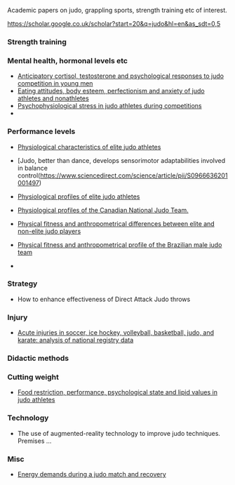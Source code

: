 Academic papers on judo, grappling sports, strength training etc of interest.

https://scholar.google.co.uk/scholar?start=20&q=judo&hl=en&as_sdt=0,5

### Strength training

### Mental health, hormonal levels etc
- [
Anticipatory cortisol, testosterone and psychological responses to judo competition in young men](https://www.sciencedirect.com/science/article/pii/S0306453002000288)
- [
Eating attitudes, body esteem, perfectionism and anxiety of judo athletes and nonathletes](
https://www.thieme-connect.com/products/ejournals/html/10.1055/s-2006-924334)
- [
Psychophysiological stress in judo athletes during competitions](https://www.researchgate.net/profile/Claude_Ferrand/publication/11894841_Psychophysiological_stress_in_judo_athletes_during_competition/links/0912f5131beeaa27ee000000.pdf)
- 


### Performance levels
- [Physiological characteristics of elite judo athletes](https://www.thieme-connect.com/products/ejournals/abstract/10.1055/s-2007-1024667)
- [Judo, better than dance, develops sensorimotor adaptabilities involved in balance control(https://www.sciencedirect.com/science/article/pii/S0966636201001497)
- [
Physiological profiles of elite judo athletes](https://link.springer.com/article/10.2165/11538580-000000000-00000)
- [
Physiological profiles of the Canadian National Judo Team.](
https://europepmc.org/abstract/med/2819609)

- [
Physical fitness and anthropometrical differences between elite and non-elite judo players](http://www.academia.edu/download/41680373/Physical_fitness_and_anthropometrical_di20160128-30781-13i2iv.pdf)


- [Physical fitness and anthropometrical profile of the Brazilian male judo team](https://www.jstage.jst.go.jp/article/jpa2/26/2/26_2_59/_article/-char/ja/)
- 


### Strategy
- How to enhance effectiveness of Direct Attack Judo throws

### Injury
- [Acute injuries in soccer, ice hockey, volleyball, basketball, judo, and karate: analysis of national registry data](
https://www.bmj.com/content/311/7018/1465.abstract)


### Didactic methods

### Cutting weight
- [
Food restriction, performance, psychological state and lipid values in judo athletes](http://www.judoliitto.fi.pwire.fi/site/assets/files/4107/food_restriction.pdf)



### Technology
- The use of augmented-reality technology to improve judo techniques. Premises ...

### Misc
- [Energy demands during a judo match and recovery](http://bjsm.bmj.com/content/37/3/245.short)
